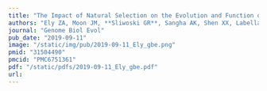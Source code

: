 ```yaml
---
title: "The Impact of Natural Selection on the Evolution and Function of Placentally Expressed Galectins"
authors: "Ely ZA, Moon JM, **Sliwoski GR**, Sangha AK, Shen XX, Labella AL, Meiler J, **Capra JA**, Rokas A."
journal: "Genome Biol Evol"
pub_date: "2019-09-11"
image: "/static/img/pub/2019-09-11_Ely_gbe.png"
pmid: "31504490"
pmcid: "PMC6751361"
pdf: "/static/pdfs/2019-09-11_Ely_gbe.pdf"
url: 
---
```

